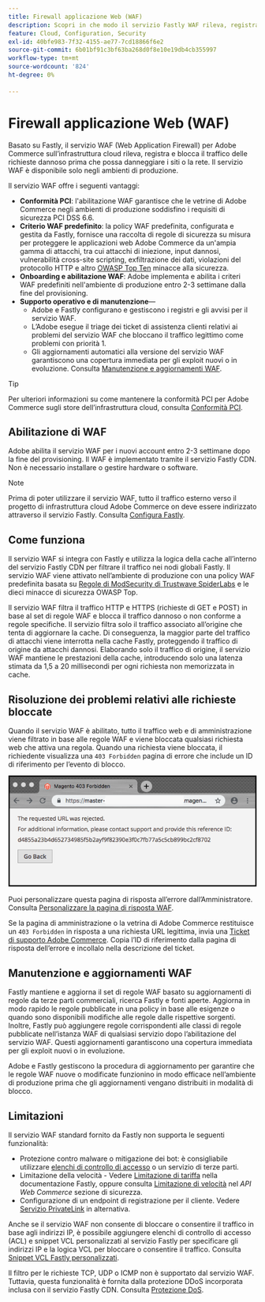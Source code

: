```yaml
---
title: Firewall applicazione Web (WAF)
description: Scopri in che modo il servizio Fastly WAF rileva, registra e blocca il traffico di richieste dannoso prima che possa danneggiare la rete o i siti Adobe Commerce.
feature: Cloud, Configuration, Security
exl-id: 40bfe983-7f32-4155-ae77-7cd18866f6e2
source-git-commit: 6b01bf91c3bf63ba268d0f8e10e19db4cb355997
workflow-type: tm+mt
source-wordcount: '824'
ht-degree: 0%

---
```


# Firewall applicazione Web (WAF)

Basato su Fastly, il servizio WAF (Web Application Firewall) per Adobe Commerce sull’infrastruttura cloud rileva, registra e blocca il traffico delle richieste dannoso prima che possa danneggiare i siti o la rete. Il servizio WAF è disponibile solo negli ambienti di produzione.

Il servizio WAF offre i seguenti vantaggi:

- **Conformità PCI**: l&#39;abilitazione WAF garantisce che le vetrine di Adobe Commerce negli ambienti di produzione soddisfino i requisiti di sicurezza PCI DSS 6.6.
- **Criterio WAF predefinito**: la policy WAF predefinita, configurata e gestita da Fastly, fornisce una raccolta di regole di sicurezza su misura per proteggere le applicazioni web Adobe Commerce da un&#39;ampia gamma di attacchi, tra cui attacchi di iniezione, input dannosi, vulnerabilità cross-site scripting, exfiltrazione dei dati, violazioni del protocollo HTTP e altro [OWASP Top Ten](https://owasp.org/www-project-top-ten/) minacce alla sicurezza.
- **Onboarding e abilitazione WAF**: Adobe implementa e abilita i criteri WAF predefiniti nell&#39;ambiente di produzione entro 2-3 settimane dalla fine del provisioning.
- **Supporto operativo e di manutenzione**—
   - Adobe e Fastly configurano e gestiscono i registri e gli avvisi per il servizio WAF.
   - L’Adobe esegue il triage dei ticket di assistenza clienti relativi ai problemi del servizio WAF che bloccano il traffico legittimo come problemi con priorità 1.
   - Gli aggiornamenti automatici alla versione del servizio WAF garantiscono una copertura immediata per gli exploit nuovi o in evoluzione. Consulta [Manutenzione e aggiornamenti WAF](#waf-maintenance-and-updates).

>[!TIP]
>
>Per ulteriori informazioni su come mantenere la conformità PCI per Adobe Commerce sugli store dell’infrastruttura cloud, consulta [Conformità PCI](https://business.adobe.com/products/magento/pci-compliance.html).

## Abilitazione di WAF

Adobe abilita il servizio WAF per i nuovi account entro 2-3 settimane dopo la fine del provisioning. Il WAF è implementato tramite il servizio Fastly CDN. Non è necessario installare o gestire hardware o software.

>[!NOTE]
>
>Prima di poter utilizzare il servizio WAF, tutto il traffico esterno verso il progetto di infrastruttura cloud Adobe Commerce on deve essere indirizzato attraverso il servizio Fastly. Consulta [Configura Fastly](fastly-configuration.md).

## Come funziona

Il servizio WAF si integra con Fastly e utilizza la logica della cache all’interno del servizio Fastly CDN per filtrare il traffico nei nodi globali Fastly. Il servizio WAF viene attivato nell’ambiente di produzione con una policy WAF predefinita basata su [Regole di ModSecurity di Trustwave SpiderLabs](https://github.com/owasp-modsecurity/ModSecurity) e le dieci minacce di sicurezza OWASP Top.

Il servizio WAF filtra il traffico HTTP e HTTPS (richieste di GET e POST) in base al set di regole WAF e blocca il traffico dannoso o non conforme a regole specifiche. Il servizio filtra solo il traffico associato all’origine che tenta di aggiornare la cache. Di conseguenza, la maggior parte del traffico di attacchi viene interrotta nella cache Fastly, proteggendo il traffico di origine da attacchi dannosi. Elaborando solo il traffico di origine, il servizio WAF mantiene le prestazioni della cache, introducendo solo una latenza stimata da 1,5 a 20 millisecondi per ogni richiesta non memorizzata in cache.

## Risoluzione dei problemi relativi alle richieste bloccate

Quando il servizio WAF è abilitato, tutto il traffico web e di amministrazione viene filtrato in base alle regole WAF e viene bloccata qualsiasi richiesta web che attiva una regola. Quando una richiesta viene bloccata, il richiedente visualizza una `403 Forbidden` pagina di errore che include un ID di riferimento per l’evento di blocco.

![Pagina di errore WAF](../../assets/cdn/fastly-waf-403-error.png)

Puoi personalizzare questa pagina di risposta all’errore dall’Amministratore. Consulta [Personalizzare la pagina di risposta WAF](fastly-custom-response.md#customize-the-waf-error-page).

Se la pagina di amministrazione o la vetrina di Adobe Commerce restituisce un `403 Forbidden` in risposta a una richiesta URL legittima, invia una [Ticket di supporto Adobe Commerce](https://experienceleague.adobe.com/docs/commerce-knowledge-base/kb/help-center-guide/magento-help-center-user-guide.html#submit-ticket). Copia l’ID di riferimento dalla pagina di risposta dell’errore e incollalo nella descrizione del ticket.

## Manutenzione e aggiornamenti WAF

Fastly mantiene e aggiorna il set di regole WAF basato su aggiornamenti di regole da terze parti commerciali, ricerca Fastly e fonti aperte. Aggiorna in modo rapido le regole pubblicate in una policy in base alle esigenze o quando sono disponibili modifiche alle regole dalle rispettive sorgenti. Inoltre, Fastly può aggiungere regole corrispondenti alle classi di regole pubblicate nell’istanza WAF di qualsiasi servizio dopo l’abilitazione del servizio WAF. Questi aggiornamenti garantiscono una copertura immediata per gli exploit nuovi o in evoluzione.

Adobe e Fastly gestiscono la procedura di aggiornamento per garantire che le regole WAF nuove o modificate funzionino in modo efficace nell’ambiente di produzione prima che gli aggiornamenti vengano distribuiti in modalità di blocco.

## Limitazioni

Il servizio WAF standard fornito da Fastly non supporta le seguenti funzionalità:

- Protezione contro malware o mitigazione dei bot: è consigliabile utilizzare [elenchi di controllo di accesso](./fastly-vcl-allowlist.md) o un servizio di terze parti.
- Limitazione della velocità - Vedere [Limitazione di tariffa](https://github.com/fastly/fastly-magento2/blob/master/Documentation/Guides/RATE-LIMITING.md) nella documentazione Fastly, oppure consulta [Limitazione di velocità](https://developer.adobe.com/commerce/webapi/get-started/rate-limiting/) nel _API Web Commerce_ sezione di sicurezza.
- Configurazione di un endpoint di registrazione per il cliente. Vedere [Servizio PrivateLink](../development/privatelink-service.md) in alternativa.

Anche se il servizio WAF non consente di bloccare o consentire il traffico in base agli indirizzi IP, è possibile aggiungere elenchi di controllo di accesso (ACL) e snippet VCL personalizzati al servizio Fastly per specificare gli indirizzi IP e la logica VCL per bloccare o consentire il traffico. Consulta [Snippet VCL Fastly personalizzati](fastly-vcl-custom-snippets.md).

Il filtro per le richieste TCP, UDP o ICMP non è supportato dal servizio WAF. Tuttavia, questa funzionalità è fornita dalla protezione DDoS incorporata inclusa con il servizio Fastly CDN. Consulta [Protezione DoS](fastly.md#ddos-protection).
